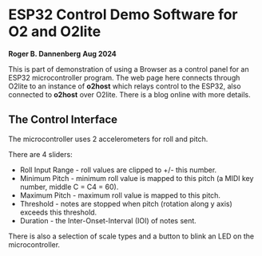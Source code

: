 # ESP32 Control Demo Software for O2 and O2lite

**Roger B. Dannenberg**
**Aug 2024**

This is part of demonstration of using a Browser as a control
panel for an ESP32 microcontroller program. The web page here
connects through O2lite to an instance of **o2host** which relays
control to the ESP32, also connected to **o2host** over O2lite.
There is a blog online with more details.

## The Control Interface
The microcontroller uses 2 accelerometers for roll and pitch.

There are 4 sliders:
- Roll Input Range - roll values are clipped to +/- this number.
- Minimum Pitch - minimum roll value is mapped to this pitch (a MIDI 
  key number, middle C = C4 = 60). 
- Maximum Pitch - maximum roll value is mapped to this pitch. 
- Threshold - notes are stopped when pitch (rotation along y axis) 
  exceeds this threshold. 
- Duration - the Inter-Onset-Interval (IOI) of notes sent. 

There is also a selection of scale types and a button to blink an LED
on the microcontroller.

